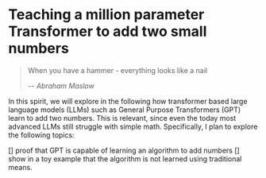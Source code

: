 # Teaching a million parameter Transformer to add two small numbers

> When you have a hammer - everything looks like a nail
>
> -- <cite>Abraham Maslow</cite>

In this spirit, we will explore in the following how transformer based large language models (LLMs) such as General Purpose Transformers (GPT) learn to add two numbers. This is relevant, since even the today most advanced LLMs still struggle with simple math. Specifically, I plan to explore the following topics:

[] proof that GPT is capable of learning an algorithm to add numbers
[] show in a toy example that the algorithm is not learned using traditional means.
